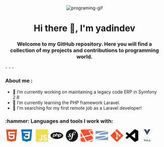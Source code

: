 <div id="header" align="center">
  <img src="https://media.giphy.com/media/VTtANKl0beDFQRLDTh/giphy.gif" alt="programing-gif" width="400">
  <h1>Hi there 👋, I'm <b>yadindev</b> </h1>
  <h3>Welcome to my GitHub repository. Here you will find a collection of my projects and contributions to programming
    world.</h3>
</div>
- - -
<!-- ### Hi there 👋 -->


<!-- **yadindev/yadindev** is a ✨ _special_ ✨ repository because its `README.md` (this file) appears on your GitHub profile. -->

<!-- Here are some ideas to get you started: -->
### About me :
- 🔭 I’m currently working on maintaining a legacy code ERP in Symfony 2.8
- 🌱 I’m currently learning the PHP framework Laravel.
- 🚀 I'm searching for my first remote job as a Laravel developer!

<div class="container">
  <h3>:hammer: Languages and tools I work with:</h3>
  <div>
    <img src="https://github.com/devicons/devicon/blob/master/icons/html5/html5-plain.svg" title="HTML5" alt="HTML5"
      width="40" height="40">&nbsp;
    <img src="https://github.com/devicons/devicon/blob/master/icons/css3/css3-plain.svg" title="CSS3" alt="CSS3"
      width="40" height="40">&nbsp;
    <img src="https://github.com/devicons/devicon/blob/master/icons/javascript/javascript-plain.svg" title="JavaScript"
      alt="JavaScript" width="40" height="40">&nbsp;
    <img src="https://github.com/devicons/devicon/blob/master/icons/php/php-plain.svg" title="PHP" alt="PHP" width="40"
      height="40">&nbsp;
    <img src="https://github.com/devicons/devicon/blob/master/icons/symfony/symfony-original.svg" title="Symfony"
      alt="Symfony" width="40" height="40">&nbsp;
    <img src="https://github.com/devicons/devicon/blob/master/icons/laravel/laravel-plain.svg" title="Laravel"
      alt="Laravel" width="40" height="40">&nbsp;
    <img src="https://github.com/devicons/devicon/blob/master/icons/subversion/subversion-original.svg" title="SVN"
      alt="SVN" width="40" height="40">&nbsp;
    <img src="https://github.com/devicons/devicon/blob/master/icons/git/git-plain.svg" title="Git" alt="Git" width="40"
      height="40">&nbsp;
    <img src="https://github.com/devicons/devicon/blob/master/icons/vscode/vscode-plain.svg" title="VsCode" alt="VsCode"
      width="40" height="40">&nbsp;
    <img src="https://github.com/devicons/devicon/blob/master/icons/vuejs/vuejs-plain-wordmark.svg" title="VUEjs" alt="VUEjs"
      width="40" height="40">&nbsp;
  </div>
